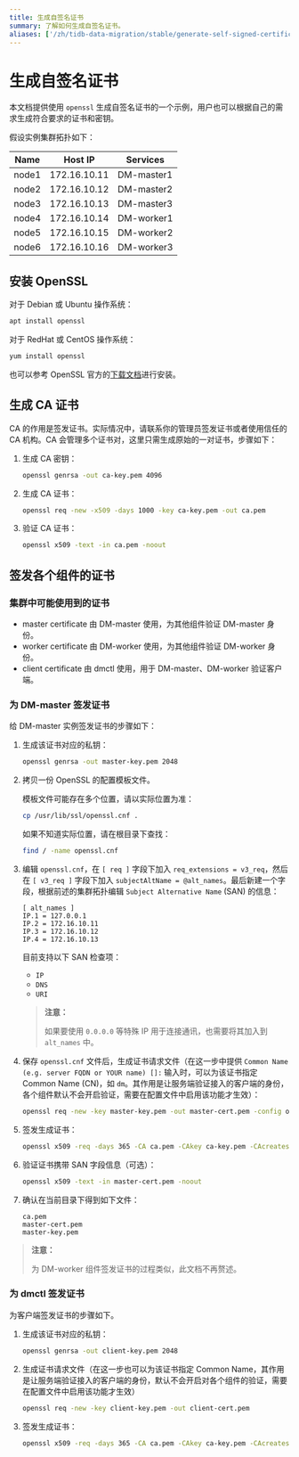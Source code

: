 ```yaml
---
title: 生成自签名证书
summary: 了解如何生成自签名证书。
aliases: ['/zh/tidb-data-migration/stable/generate-self-signed-certificates/']
---
```


# 生成自签名证书

本文档提供使用 `openssl` 生成自签名证书的一个示例，用户也可以根据自己的需求生成符合要求的证书和密钥。

假设实例集群拓扑如下：

| Name  | Host IP      | Services   |
| ----- | -----------  | ---------- |
| node1 | 172.16.10.11 | DM-master1 |
| node2 | 172.16.10.12 | DM-master2 |
| node3 | 172.16.10.13 | DM-master3 |
| node4 | 172.16.10.14 | DM-worker1 |
| node5 | 172.16.10.15 | DM-worker2 |
| node6 | 172.16.10.16 | DM-worker3 |

## 安装 OpenSSL

对于 Debian 或 Ubuntu 操作系统：


```bash
apt install openssl
```

对于 RedHat 或 CentOS 操作系统：


```bash
yum install openssl
```

也可以参考 OpenSSL 官方的[下载文档](https://www.openssl.org/source/)进行安装。

## 生成 CA 证书

CA 的作用是签发证书。实际情况中，请联系你的管理员签发证书或者使用信任的 CA 机构。CA 会管理多个证书对，这里只需生成原始的一对证书，步骤如下：

1. 生成 CA 密钥：

    
    ```bash
    openssl genrsa -out ca-key.pem 4096
    ```

2. 生成 CA 证书：

    
    ```bash
    openssl req -new -x509 -days 1000 -key ca-key.pem -out ca.pem
    ```

3. 验证 CA 证书：

    
    ```bash
    openssl x509 -text -in ca.pem -noout
    ```

## 签发各个组件的证书

### 集群中可能使用到的证书

- master certificate 由 DM-master 使用，为其他组件验证 DM-master 身份。
- worker certificate 由 DM-worker 使用，为其他组件验证 DM-worker 身份。
- client certificate 由 dmctl 使用，用于 DM-master、DM-worker 验证客户端。

### 为 DM-master 签发证书

给 DM-master 实例签发证书的步骤如下：

1. 生成该证书对应的私钥：

    
    ```bash
    openssl genrsa -out master-key.pem 2048
    ```

2. 拷贝一份 OpenSSL 的配置模板文件。

    模板文件可能存在多个位置，请以实际位置为准：

    
    ```bash
    cp /usr/lib/ssl/openssl.cnf .
    ```

    如果不知道实际位置，请在根目录下查找：

    ```bash
    find / -name openssl.cnf
    ```

3. 编辑 `openssl.cnf`，在 `[ req ]` 字段下加入 `req_extensions = v3_req`，然后在 `[ v3_req ]` 字段下加入 `subjectAltName = @alt_names`。最后新建一个字段，根据前述的集群拓扑编辑 `Subject Alternative Name` (SAN) 的信息：

    ```
    [ alt_names ]
    IP.1 = 127.0.0.1
    IP.2 = 172.16.10.11
    IP.3 = 172.16.10.12
    IP.4 = 172.16.10.13
    ```

    目前支持以下 SAN 检查项：

    - `IP`
    - `DNS`
    - `URI`

    > **注意：**
    >
    > 如果要使用 `0.0.0.0` 等特殊 IP 用于连接通讯，也需要将其加入到 `alt_names` 中。

4. 保存 `openssl.cnf` 文件后，生成证书请求文件（在这一步中提供 `Common Name (e.g. server FQDN or YOUR name) []:` 输入时，可以为该证书指定 Common Name (CN)，如 `dm`。其作用是让服务端验证接入的客户端的身份，各个组件默认不会开启验证，需要在配置文件中启用该功能才生效）：

    
    ```bash
    openssl req -new -key master-key.pem -out master-cert.pem -config openssl.cnf
    ```

5. 签发生成证书：

    
    ```bash
    openssl x509 -req -days 365 -CA ca.pem -CAkey ca-key.pem -CAcreateserial -in master-cert.pem -out master-cert.pem -extensions v3_req -extfile openssl.cnf
    ```

6. 验证证书携带 SAN 字段信息（可选）：

    
    ```bash
    openssl x509 -text -in master-cert.pem -noout
    ```

7. 确认在当前目录下得到如下文件：

    ```
    ca.pem
    master-cert.pem
    master-key.pem
    ```

> **注意：**
>
> 为 DM-worker 组件签发证书的过程类似，此文档不再赘述。

### 为 dmctl 签发证书

为客户端签发证书的步骤如下。

1. 生成该证书对应的私钥：

    
    ```bash
    openssl genrsa -out client-key.pem 2048
    ```

2. 生成证书请求文件（在这一步也可以为该证书指定 Common Name，其作用是让服务端验证接入的客户端的身份，默认不会开启对各个组件的验证，需要在配置文件中启用该功能才生效）

    
    ```bash
    openssl req -new -key client-key.pem -out client-cert.pem
    ```

3. 签发生成证书：

    
    ```bash
    openssl x509 -req -days 365 -CA ca.pem -CAkey ca-key.pem -CAcreateserial -in client-cert.pem -out client-cert.pem
    ```
